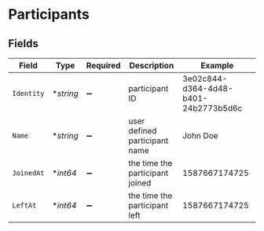 # Participants


## Fields

| Field                                | Type                                 | Required                             | Description                          | Example                              |
| ------------------------------------ | ------------------------------------ | ------------------------------------ | ------------------------------------ | ------------------------------------ |
| `Identity`                           | **string*                            | :heavy_minus_sign:                   | participant ID                       | 3e02c844-d364-4d48-b401-24b2773b5d6c |
| `Name`                               | **string*                            | :heavy_minus_sign:                   | user defined participant name        | John Doe                             |
| `JoinedAt`                           | **int64*                             | :heavy_minus_sign:                   | the time the participant joined      | 1587667174725                        |
| `LeftAt`                             | **int64*                             | :heavy_minus_sign:                   | the time the participant left        | 1587667174725                        |